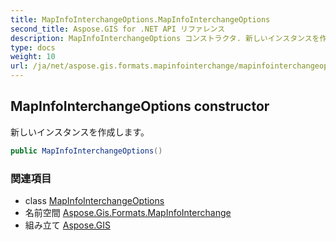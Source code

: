 ```yaml
---
title: MapInfoInterchangeOptions.MapInfoInterchangeOptions
second_title: Aspose.GIS for .NET API リファレンス
description: MapInfoInterchangeOptions コンストラクタ. 新しいインスタンスを作成します
type: docs
weight: 10
url: /ja/net/aspose.gis.formats.mapinfointerchange/mapinfointerchangeoptions/mapinfointerchangeoptions/
---
```

## MapInfoInterchangeOptions constructor

新しいインスタンスを作成します。

```csharp
public MapInfoInterchangeOptions()
```

### 関連項目

* class [MapInfoInterchangeOptions](../)
* 名前空間 [Aspose.Gis.Formats.MapInfoInterchange](../../mapinfointerchangeoptions/)
* 組み立て [Aspose.GIS](../../../)


